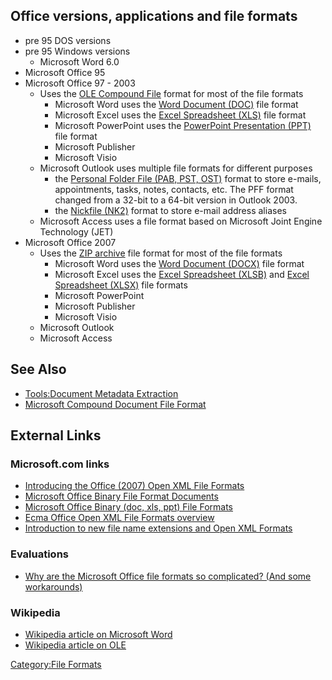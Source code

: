 ## Office versions, applications and file formats

- pre 95 DOS versions
- pre 95 Windows versions
  - Microsoft Word 6.0
- Microsoft Office 95
- Microsoft Office 97 - 2003
  - Uses the [OLE Compound File](OLE_Compound_File "wikilink") format
    for most of the file formats
    - Microsoft Word uses the [Word Document
      (DOC)](Word_Document_(DOC) "wikilink") file format
    - Microsoft Excel uses the [Excel Spreadsheet
      (XLS)](Excel_Spreadsheet_(XLS) "wikilink") file format
    - Microsoft PowerPoint uses the [PowerPoint Presentation
      (PPT)](PowerPoint_Presentation_(PPT) "wikilink") file format
    - Microsoft Publisher
    - Microsoft Visio
  - Microsoft Outlook uses multiple file formats for different purposes
    - the [Personal Folder File (PAB, PST,
      OST)](Personal_Folder_File_(PAB,_PST,_OST) "wikilink") format to
      store e-mails, appointments, tasks, notes, contacts, etc. The PFF
      format changed from a 32-bit to a 64-bit version in Outlook 2003.
    - the [Nickfile (NK2)](Nickfile_(NK2) "wikilink") format to store
      e-mail address aliases
  - Microsoft Access uses a file format based on Microsoft Joint Engine
    Technology (JET)
- Microsoft Office 2007
  - Uses the [ZIP archive](ZIP_archive "wikilink") file format for most
    of the file formats
    - Microsoft Word uses the [Word Document
      (DOCX)](Word_Document_(DOCX) "wikilink") file format
    - Microsoft Excel uses the [Excel Spreadsheet
      (XLSB)](Excel_Spreadsheet_(XLSB) "wikilink") and [Excel
      Spreadsheet (XLSX)](Excel_Spreadsheet_(XLSX) "wikilink") file
      formats
    - Microsoft PowerPoint
    - Microsoft Publisher
    - Microsoft Visio
  - Microsoft Outlook
  - Microsoft Access

## See Also

- [Tools:Document Metadata
  Extraction](Tools:Document_Metadata_Extraction "wikilink")
- [Microsoft Compound Document File
  Format](Media:Compdocfileformat.pdf "wikilink")

## External Links

### Microsoft.com links

- [Introducing the Office (2007) Open XML File
  Formats](http://msdn.microsoft.com/en-us/library/aa338205.aspx)
- [Microsoft Office Binary File Format
  Documents](http://msdn.microsoft.com/en-us/library/cc313105.aspx)
- [Microsoft Office Binary (doc, xls, ppt) File
  Formats](http://www.microsoft.com/interop/docs/OfficeBinaryFormats.mspx)
- [Ecma Office Open XML File Formats
  overview](http://office.microsoft.com/en-us/products/ha102058151033.aspx)
- [Introduction to new file name extensions and Open XML
  Formats](http://office.microsoft.com/en-us/help/HA100069351033.aspx)

### Evaluations

- [Why are the Microsoft Office file formats so complicated? (And some
  workarounds)](http://www.joelonsoftware.com/items/2008/02/19.html)

### Wikipedia

- [Wikipedia article on Microsoft
  Word](http://en.wikipedia.org/wiki/Microsoft_Word)
- [Wikipedia article on
  OLE](http://en.wikipedia.org/wiki/Object_Linking_and_Embedding)

[Category:File Formats](Category:File_Formats "wikilink")